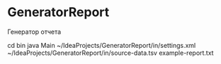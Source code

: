 # GeneratorReport
Генератор отчета

cd bin
java Main ~/IdeaProjects/GeneratorReport/in/settings.xml ~/IdeaProjects/GeneratorReport/in/source-data.tsv example-report.txt
